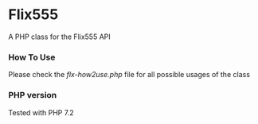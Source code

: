 # Flix555
A PHP class for the Flix555 API

### How To Use
Please check the _flx-how2use.php_ file for all possible usages of the class

### PHP version
Tested with PHP 7.2
